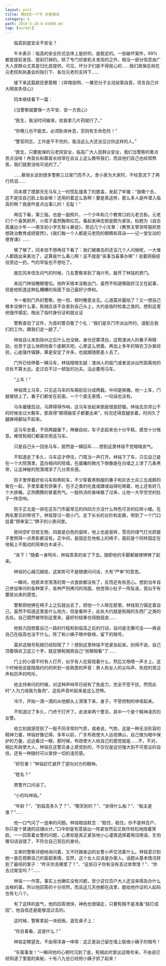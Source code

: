 ```yaml
---
layout: post
title: 第四百一十节 东窗事发
category: 6
path: 2014-5-28-6-41000.md
tag: [normal]
---
```


　　临高到底安全不安全？

　　午木表示：临高的安全形式总体上是好的，是稳定的。一些破坏案件，99%都是提前发现、提前打掉的。除了专门侦查机关发现的之外，相当一部分信息由广大人民群众尤其是归化民提供，可见，坏分子们是不得民心的……我们政保总局在元老院和执委会的指引下、各位元老的支持下……

　　接下来这篇题目更惹眼：《弃暗投明，一暴恐分子主动投案自首，坦言自己对大明丧失信心》

　　冈本继续看下一篇：

　　《当警察就要保一方平安、安一方民心》

　　“医生，我没时间输液，给我拿几片药就行了。”

　　“你哪儿也不能去，必须卧床休息，否则有生命危险！”

　　“警官同志，工作是干不完的，我活这么大还没见过你这样的人。”

　　“医生，只要能保的元老院安全，临高广大人民群众安全，我们当警察的累点苦点没啥！冉首长和慕首长经常在会议上这么教导我们，而且他们自己也经常熬夜，我们就更没啥可说的了。”

　　……慕局长谈到很多警察三过家门而不入，舍小家为大家时，不经意流下了两行热泪……

　　冈本摸了摸那天在马车上一时慌乱撞青了的膝盖，发起了牢骚：“我嘞个去，这不是往自己脸上贴金嘛！还用的着这么急啊！要是真这样，那么多人是咋潜入临高的啊？我是咋差点出事儿的！无耻！”

　　再往下看，第三版。也是一副照片，一个少年和几个教育口的元老合影。元老们个个喜笑颜开，小孩子虽然胸带红花。看起来神态倒是颇为紧张，标题为《自古英雄出少年－—南宝初小学生智斗暴徒》，旁边几个小文章：《教育主管领导狠抓思想政治教育成绩斐然》，《我们每一个人都是元老院的眼睛和耳朵——记一堂生动的德育课》……

　　够了够了，冈本信不想再往下看了：我们被袭击的还没几个人问候呢，一大堆人都跳出来表功了，这算是什么事儿啊！这不就是“丧事当喜事办嘛”！说着把报纸往旁边一扔，气的早饭也不想吃了。

　　就在冈本信生闷气的时候，几名警察来到了海兴号。敲开了林铭的房门。

　　来应门林铭睡眼惺忪。他昨天根本没敢出门，虽然不知道哪路好汉又在起事，但是他知道这种乱糟糟的局面下自己最好少搀和。

　　乍一看到门外的警察，他一惊，顿时睡意全无。心道莫非露陷了？又一想自己根本没做什么事，髡贼应该不会查到自己头上，大约是临时检查之类的。想到这里他强作镇定。掏出了临时身份证和就业证

　　警察查验了证件，为首的警员敬了个礼：“我们是东门市派出所的，请配合我们的工作。跟我们走一趟了。”

　　林铭自认来到琼州之后什么也没做，身份还算清白，这帮澳洲人的番子再精劲，也至于这么快把他查个底朝天吧。心里这么想着。再加上多年的锦衣卫办案经验，心底强作镇静，算是安定了许多。也就跟随那差人去了。

　　门外已经停着一辆马车，林铭暗暗生疑：澳洲人的衙门或者说派出所距离他的住处不算太远。走过去不过一顿饭的功夫。没必要用马车。

　　“上车！”

　　林铭爬上马车，只见这马车的车厢前后分成两截。中间是铁栅。他一上车，门就被锁上了。番子们都坐在前面，一个个面无表情，一句话也没有。

　　马车缓缓启动，马蹄得得作响，这马车坐起来倒是很是舒服。林铭去京师公干的时候坐过大鞍车，那真得“颠得脑浆子都要出来”，何况还得盘腿坐着，时间久了腿麻得都站不起来。

　　这马车坐着，不但两腿垂下，伸展自如，车子走起来也十分平稳，感觉十分惬意。难怪髡贼们都喜欢用这马车。

　　只是自己头一回坐马车，居然是一辆囚车……想到这里林铭不觉暗暗丧气。

　　不知道走了多久，马车这才停住。门哐当一声打开。林铭下了车，只见自己是在一个大院落里。蓝白相间的院墙，在晨曦的微光下倒像是在白墙之上漆了几条黑带，让这神秘的院落增添了几分肃杀感。

　　院子里停着好些马车和两轮车，不少穿着黑制服的番子和灰衣士兵三五成群的聚在一起，手里拿着煎饼果子、包子之类的吃食或蹲或站得吃喝着，地上还有好几个大铁桶，正热腾腾的冒着热气。一股热汤的香味飘了过来，让他一大早空空的肚子一阵空响。

　　院子正北是一排在这东门市最常见的四四方方没什么特色可言的红砖小楼。在两名警员的带领下，林铭穿过一扇小门，走下长长的台阶和走廊，带到了一个门口挂着“预审室二”牌子的小房间里。

　　房间空旷仿若无物，四面是白色的瓷砖，地上也是瓷砖，雪亮的煤气灯光把屋子里照得一点黑影都没有。正中间，是固定在地板上的椅子，面前是个同样固定在地板上不能动的简单白木桌子。

　　“坐下！”随着一身呵斥，林铭乖乖的坐了下去。随即他的手脚都被镣铐铐了起来。

　　林铭的心越沉越低，这架势可不是随便问问话，大有“严审”的意思。

　　一瞬间，他原本空荡荡的胃一点食欲都没有了，反而还有些恶心。想到当年自己参加审问的各种案子，各种严刑拷问的场面，他觉得小肚子一阵坠涨，竟似乎有要尿出来的感觉。

　　警察把他铐在椅子上之后就出去了，把他一个人晾在那里。林铭努力镇定着自己。虽然不知道这里是什么地方，但是看样子，此处大约就是髡贼的东西厂之类的去处。自己既然被带到这里来，最好的结果也得脱层皮……

　　他努力回想着自己一路的行程和到临高之后的行动，自问是无懈可击——再说自己在临高也没干什么。除了和小姨子暗中联络，留下的暗号。

　　莫非这暗号髡贼已经知晓了？！想到这里林铭不觉紧张起来。别得不说，自己顶着锦衣卫这三个字，就足够髡贼把自己“另眼相看”了……

　　门上的小窗不时有人打开，似乎有人在窥视着什么，然后又啪嗒一声关上。这个时候他总能隐隐约约的听到一些熟悉的声音：男人和女人的尖叫声、失控的哭泣声和厉声的呵斥。

　　他主持审问的时候，对这种声响早已经有了免疫力，完全不受干扰，然而此时“人为刀俎我为鱼肉”，这些声音听起来是这么恐怖。

　　冷汗，开始一滴一滴的从他额头上滑落下来，身子，不受控制的哆嗦起来。

　　不知道过了多久，门终于打开了。走进来两个警员，其中一个是个精神凌厉的女警。

　　他立刻就感受到了一股不同寻常的气质，或者说，气势。这是一种无法形容的精神力量，林铭好像记得，多年以前，广东布政使大人巡视佛山，自己做为暗中保护的力量，远远看过一眼，那时候，布政使大人给自己的感觉就是……不，不对，相比布政使大人，林铭在这警员身上感觉到的，不仅仅是这份强大到不可思议的自信，还有一种随时可以掌控一切的凌厉感。

　　“好厉害！”林铭赶忙避开了望向对方的眼神。

　　“姓名？”

　　男警开口问话了。

　　“小的叫林铭。”

　　“年龄？”、“到临高多久了？”、“哪天到的？”、“坐得什么船？”、“船主是谁？”……

　　他一口气问了一连串的问题。林铭暗自默念：“稳住，稳住。你不是林百户，你只是个普通的店铺伙计。”口中却是有意装出一阵紧张然后又故作轻松地陪着笑脸，一一回答着女警的问题，心里却是真正紧张地小心谨慎选择着用词用语，生怕哪句话说错了，不符合自己现在的身份。

　　主审的警察详细地询问着，又不时跟身边的女警小声交流着什么。林铭意识到她一直在观察自己的面部表情，显然，这个女人应该是办案人。话题从基本情况转到了最经的案子：“昨天你去哪里了？”、“这些日子你有没有去过体育馆？”、“你去过南宝吗？”……

　　林铭一一作答。事实上也确实没有问题，至少这位百户大人还没来得及办什么出格的事。所以他回答的十分坦然，而且这几天他都在店里，能给他作证的人起码也有七八个。

　　有了这样的底气，他的回答很快，神色也很镇定，只要髡贼不是准备“屈打成招”，他自信还是能够混过去的。

　　这时候，警察拿起一块纸板，竖在桌子上：

　　“你且看看，这是什么？”

　　林铭定睛望去，不由得浑身一哆嗦：这正是自己留在墙上联络小姨子的暗号！

　　“东窗事发！”一瞬间他的心顿时沉到了底，髡贼此时拿出这暗号来，不由说已经知道了里面的奥秘，十有八九也已经把小姨子抓了起来！

